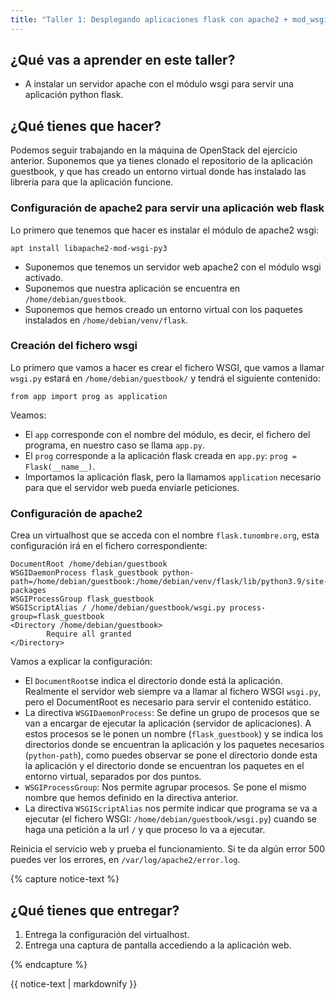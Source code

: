 ```yaml
---
title: "Taller 1: Desplegando aplicaciones flask con apache2 + mod_wsgi"
---
```


## ¿Qué vas a aprender en este taller?

* A instalar un servidor apache con el módulo wsgi para servir una aplicación python flask.

## ¿Qué tienes que hacer?

Podemos seguir trabajando en la máquina de OpenStack del ejercicio anterior. Suponemos que ya tienes clonado el repositorio de la aplicación guestbook, y que has creado un entorno virtual donde has instalado las librería para que la aplicación funcione.

### Configuración de apache2 para servir una aplicación web flask

Lo primero que tenemos que hacer es instalar el módulo de apache2 wsgi:

    apt install libapache2-mod-wsgi-py3

* Suponemos que tenemos un servidor web apache2 con el módulo wsgi activado.
* Suponemos que nuestra aplicación se encuentra en `/home/debian/guestbook`.
* Suponemos que hemos creado un entorno virtual con los paquetes instalados en `/home/debian/venv/flask`.

### Creación del fichero wsgi

Lo primero que vamos a hacer es crear el fichero WSGI, que vamos a llamar `wsgi.py` estará en `/home/debian/guestbook/` y tendrá el siguiente contenido:

    from app import prog as application

Veamos:

* El `app` corresponde con el nombre del módulo, es decir, el fichero del programa, en nuestro caso se llama `app.py`.
* El `prog` corresponde a la aplicación flask creada en `app.py`:  `prog = Flask(__name__)`.
* Importamos la aplicación flask, pero la llamamos `application` necesario para que el servidor web pueda enviarle peticiones.

### Configuración de apache2

Crea un virtualhost que se acceda con el nombre `flask.tunombre.org`, esta configuración irá en el fichero correspondiente:

	DocumentRoot /home/debian/guestbook
    WSGIDaemonProcess flask_guestbook python-path=/home/debian/guestbook:/home/debian/venv/flask/lib/python3.9/site-packages
    WSGIProcessGroup flask_guestbook
    WSGIScriptAlias / /home/debian/guestbook/wsgi.py process-group=flask_guestbook
    <Directory /home/debian/guestbook>
            Require all granted
    </Directory>


Vamos a explicar la configuración:

* El `DocumentRoot`se indica el directorio donde está la aplicación. Realmente el servidor web siempre va a llamar al fichero WSGI `wsgi.py`, pero el DocumentRoot es necesario para servir el contenido estático.
* La directiva `WSGIDaemonProcess`: Se define un grupo de procesos que se van a encargar de ejecutar la aplicación (servidor de aplicaciones). A estos procesos se le ponen un nombre (`flask_guestbook`) y se indica los directorios donde se encuentran la aplicación y los paquetes necesarios (`python-path`), como puedes observar se pone el directorio donde esta la aplicación y el directorio donde se encuentran los paquetes en el entorno virtual, separados por dos puntos.
* `WSGIProcessGroup`: Nos permite agrupar procesos. Se pone el mismo nombre que hemos definido en la directiva anterior.
* La directiva `WSGIScriptAlias` nos permite indicar que programa se va a ejecutar (el fichero WSGI: `/home/debian/guestbook/wsgi.py`) cuando se haga una petición a la url `/` y que proceso lo va a ejecutar.

Reinicia el servicio web y prueba el funcionamiento. Si te da algún error 500 puedes ver los errores, en `/var/log/apache2/error.log`.

{% capture notice-text %}
## ¿Qué tienes que entregar?

1. Entrega la configuración del virtualhost.
2. Entrega una captura de pantalla accediendo a la aplicación web.

{% endcapture %}<div class="notice--info">{{ notice-text | markdownify }}</div>

